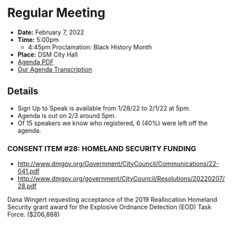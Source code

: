 # Regular Meeting

- **Date:** February 7, 2022
- **Time:** 5:00pm 
    - 4:45pm Proclamation: Black History Month
- **Place:** DSM City Hall
- [Agenda PDF](https://councildocs.dsm.city/agendas/ag20220207.pdf?pdf=Agenda&t=1643936058512)
- [Our Agenda Transcription](#/view/agenda~2022~transcription~02-07_RM)

## Details

- Sign Up to Speak is available from 1/28/22 to 2/1/22 at 5pm.
- Agenda is out on 2/3 around 5pm.
- Of 15 speakers we know who registered, 6 (40%) were left off the agenda.

### CONSENT ITEM #28: HOMELAND SECURITY FUNDING

- http://www.dmgov.org/Government/CityCouncil/Communications/22-041.pdf
- http://www.dmgov.org/government/CityCouncil/Resolutions/20220207/28.pdf

Dana Wingert requesting acceptance of the 2019 Reallocation Homeland Security grant award for the 
Explosive Ordnance Detection (EOD) Task Force. ($206,888)
